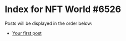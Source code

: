 # Index for NFT World #6526
Posts will be displayed in the order below:

- [Your first post](./001-first.md)

